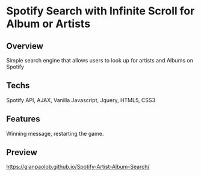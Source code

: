 # Spotify Search with Infinite Scroll for Album or Artists

## Overview

Simple search engine that allows users to look up for artists and Albums on Spotify

## Techs

Spotify API, AJAX, Vanilla Javascript, Jquery, HTML5, CSS3

## Features

Winning message, restarting the game.

## Preview

https://gianpaolob.github.io/Spotify-Artist-Album-Search/
